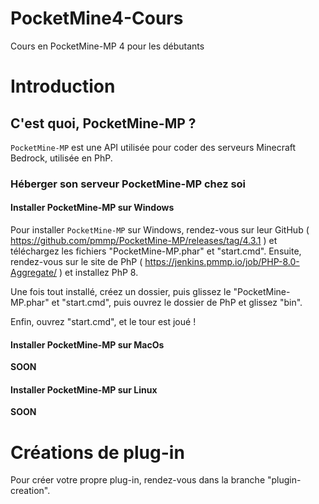 # PocketMine4-Cours
Cours en PocketMine-MP 4 pour les débutants

# Introduction
## C'est quoi, PocketMine-MP ?
`PocketMine-MP` est une API utilisée pour coder des serveurs Minecraft Bedrock, utilisée en PhP.

### Héberger son serveur PocketMine-MP chez soi
#### Installer PocketMine-MP sur Windows
Pour installer `PocketMine-MP` sur Windows, rendez-vous sur leur GitHub ( https://github.com/pmmp/PocketMine-MP/releases/tag/4.3.1 ) et téléchargez les fichiers "PocketMine-MP.phar" et "start.cmd". Ensuite, rendez-vous sur le site de PhP ( https://jenkins.pmmp.io/job/PHP-8.0-Aggregate/ ) et installez PhP 8.

Une fois tout installé, créez un dossier, puis glissez le "PocketMine-MP.phar" et "start.cmd", puis ouvrez le dossier de PhP et glissez "bin".

Enfin, ouvrez "start.cmd", et le tour est joué !

#### Installer PocketMine-MP sur MacOs
**SOON**

#### Installer PocketMine-MP sur Linux
**SOON**

# Créations de plug-in
Pour créer votre propre plug-in, rendez-vous dans la branche "plugin-creation".
